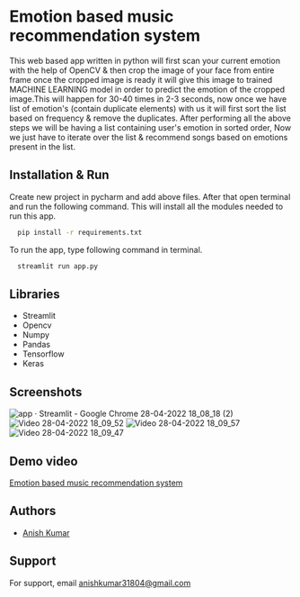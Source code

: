 
# Emotion based music recommendation system

This web based app written in python will first scan your current emotion with the help of OpenCV & then crop the image of your face from entire frame once the cropped image is ready it will give this image to trained MACHINE LEARNING model in order to predict the emotion of the cropped image.This will happen for 30-40 times in 2-3 seconds, now once we have list of emotion's (contain duplicate elements) with us it will first sort the list based on frequency & remove the duplicates. After performing all the above steps we will be having a list containing user's emotion in sorted order, Now we just have to iterate over the list & recommend songs based on emotions present in the list.


## Installation & Run

Create new project in pycharm and add above files. After that open terminal and run the following command. This will install all the modules needed to run this app. 

```bash
  pip install -r requirements.txt
```

To run the app, type following command in terminal. 
```bash
  streamlit run app.py
```

## Libraries

- Streamlit
- Opencv
- Numpy
- Pandas
- Tensorflow
- Keras


## Screenshots

![app · Streamlit - Google Chrome 28-04-2022 18_08_18 (2)](https://user-images.githubusercontent.com/72250606/165754362-8e0dec51-c42a-4efe-8215-b6cc8c23923c.png)
![Video 28-04-2022 18_09_52](https://user-images.githubusercontent.com/72250606/165754424-492954ca-666e-4430-8504-5d93a5a041ab.png)
![Video 28-04-2022 18_09_57](https://user-images.githubusercontent.com/72250606/165754428-6c22b327-c9a2-401a-8f19-d1838c201777.png)
![Video 28-04-2022 18_09_47](https://user-images.githubusercontent.com/72250606/165754415-3a4559e7-2338-4591-b1dc-159436eeebc4.png)

## Demo video

 [Emotion based music recommendation system](https://youtu.be/eSBsY4WwgGw)
 

## Authors

- [Anish Kumar](https://github.com/Anishkumar31/PROJECT)



## Support

For support, email anishkumar31804@gmail.com 

